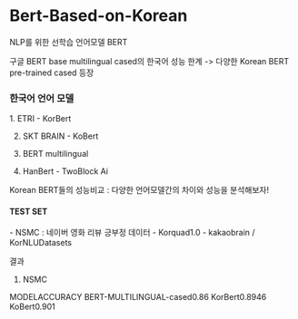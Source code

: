 # Bert-Based-on-Korean

NLP를 위한 선학습 언어모델 BERT

구글 BERT base multilingual cased의 한국어 성능 한계 -> 다양한 Korean BERT pre-trained cased 등장

<h3>한국어 언어 모델</h3>
1. ETRI - KorBert</br>

2. SKT BRAIN - KoBert</br>

3. BERT multilingual</br>

4. HanBert - TwoBlock Ai</br>


Korean BERT들의 성능비교 : 다양한 언어모델간의 차이와 성능을 분석해보자!

<h4>TEST SET</h4>
- NSMC : 네이버 영화 리뷰 긍부정 데이터 
- Korquad1.0
- kakaobrain / KorNLUDatasets

결과 

1. NSMC
<td>
  <tr>MODEL</tr><tr>ACCURACY</tr>
</td>
<td>
  <tr>BERT-MULTILINGUAL-cased</tr><tr>0.86</tr>
</td>
<td>
  <tr>KorBert</tr><tr>0.8946</tr>
</td>
<td>
  <tr>KoBert</tr><tr>0.901</tr>
</td>
